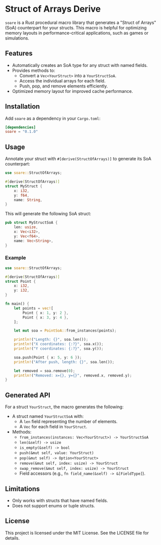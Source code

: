 
# Struct of Arrays Derive

`soare` is a Rust procedural macro library that generates a "Struct of Arrays" (SoA) counterpart for your structs. This macro is helpful for optimizing memory layouts in performance-critical applications, such as games or simulations.

## Features

- Automatically creates an SoA type for any struct with named fields.
- Provides methods to:
  - Convert a `Vec<YourStruct>` into a `YourStructSoA`.
  - Access the individual arrays for each field.
  - Push, pop, and remove elements efficiently.
- Optimized memory layout for improved cache performance.

## Installation

Add `soare` as a dependency in your `Cargo.toml`:

```toml
[dependencies]
soare = "0.1.0"
```

## Usage

Annotate your struct with `#[derive(StructOfArrays)]` to generate its SoA counterpart:

```rust
use soare::StructOfArrays;

#[derive(StructOfArrays)]
struct MyStruct {
    x: i32,
    y: f64,
    name: String,
}
```

This will generate the following SoA struct:

```rust
pub struct MyStructSoA {
    len: usize,
    x: Vec<i32>,
    y: Vec<f64>,
    name: Vec<String>,
}
```

### Example

```rust
use soare::StructOfArrays;

#[derive(StructOfArrays)]
struct Point {
    x: i32,
    y: i32,
}

fn main() {
    let points = vec![
        Point { x: 1, y: 2 },
        Point { x: 3, y: 4 },
    ];

    let mut soa = PointSoA::from_instances(points);

    println!("Length: {}", soa.len());
    println!("X coordinates: {:?}", soa.x());
    println!("Y coordinates: {:?}", soa.y());

    soa.push(Point { x: 5, y: 6 });
    println!("After push, length: {}", soa.len());

    let removed = soa.remove(0);
    println!("Removed: x={}, y={}", removed.x, removed.y);
}
```

## Generated API

For a struct `YourStruct`, the macro generates the following:

- A struct named `YourStructSoA` with:
  - A `len` field representing the number of elements.
  - A `Vec` for each field in `YourStruct`.
- Methods:
  - `from_instances(instances: Vec<YourStruct>) -> YourStructSoA`
  - `len(&self) -> usize`
  - `is_empty(&self) -> bool`
  - `push(&mut self, value: YourStruct)`
  - `pop(&mut self) -> Option<YourStruct>`
  - `remove(&mut self, index: usize) -> YourStruct`
  - `swap_remove(&mut self, index: usize) -> YourStruct`
  - Field accessors (e.g., `fn field_name(&self) -> &[FieldType]`).

## Limitations

- Only works with structs that have named fields.
- Does not support enums or tuple structs.

## License

This project is licensed under the MIT License. See the LICENSE file for details.
